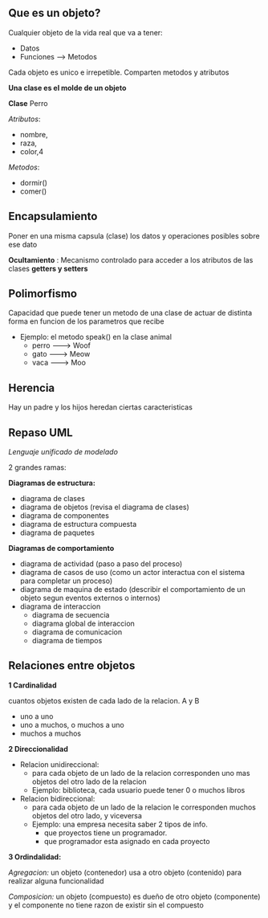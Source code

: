 ## Que es un objeto?

Cualquier objeto de la vida real que va a tener:

- Datos
- Funciones --> Metodos

Cada objeto es unico e irrepetible. Comparten metodos y atributos

**Una clase es el molde de un objeto**

**Clase** Perro

_Atributos_:

- nombre,
- raza,
- color,4

_Metodos_:

- dormir()
- comer()

## Encapsulamiento

Poner en una misma capsula (clase) los datos y operaciones posibles sobre ese dato

**Ocultamiento** : Mecanismo controlado para acceder a los atributos de las clases **getters y setters**

## Polimorfismo

Capacidad que puede tener un metodo de una clase de actuar de distinta forma en funcion de los parametros que recibe

- Ejemplo: el metodo speak() en la clase animal
  - perro ---> Woof
  - gato ---> Meow
  - vaca ---> Moo

## Herencia

Hay un padre y los hijos heredan ciertas caracteristicas

## Repaso UML

_Lenguaje unificado de modelado_

2 grandes ramas:

**Diagramas de estructura:**

- diagrama de clases
- diagrama de objetos (revisa el diagrama de clases)
- diagrama de componentes
- diagrama de estructura compuesta
- diagrama de paquetes

**Diagramas de comportamiento**

- diagrama de actividad (paso a paso del proceso)
- diagrama de casos de uso (como un actor interactua con el sistema para completar un proceso)
- diagrama de maquina de estado (describir el comportamiento de un objeto segun eventos externos o internos)
- diagrama de interaccion
  - diagrama de secuencia
  - diagrama global de interaccion
  - diagrama de comunicacion
  - diagrama de tiempos

## Relaciones entre objetos

**1 Cardinalidad**

cuantos objetos existen de cada lado de la relacion.
A y B

- uno a uno
- uno a muchos, o muchos a uno
- muchos a muchos

**2 Direccionalidad**
- Relacion unidireccional:
    - para cada objeto de un lado de la relacion corresponden uno mas objetos del otro lado de la relacion
    - Ejemplo: biblioteca, cada usuario puede tener 0 o muchos libros
- Relacion bidireccional:
    - para cada objeto de un lado de la relacion le corresponden muchos objetos del otro lado, y viceversa
    - Ejemplo: una empresa necesita saber 2 tipos de info.
        - que proyectos tiene un programador. 
        - que programador esta asignado en cada proyecto

**3 Ordindalidad:**

*Agregacion:* un objeto (contenedor) usa a otro objeto (contenido) para realizar alguna funcionalidad

*Composicion:* un objeto (compuesto) es dueño de otro objeto (componente) y el componente no tiene razon de existir sin el compuesto